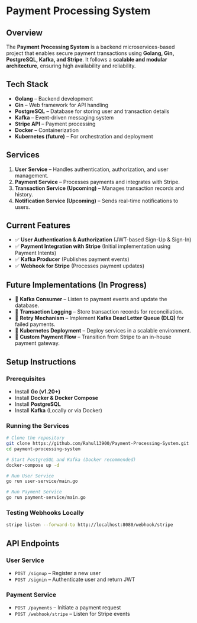 # Payment Processing System

## Overview
The **Payment Processing System** is a backend microservices-based project that enables secure payment transactions using **Golang, Gin, PostgreSQL, Kafka, and Stripe**. It follows a **scalable and modular architecture**, ensuring high availability and reliability.

## Tech Stack
- **Golang** – Backend development
- **Gin** – Web framework for API handling
- **PostgreSQL** – Database for storing user and transaction details
- **Kafka** – Event-driven messaging system
- **Stripe API** – Payment processing
- **Docker** – Containerization
- **Kubernetes (future)** – For orchestration and deployment

## Services
1. **User Service** – Handles authentication, authorization, and user management.
2. **Payment Service** – Processes payments and integrates with Stripe.
3. **Transaction Service (Upcoming)** – Manages transaction records and history.
4. **Notification Service (Upcoming)** – Sends real-time notifications to users.

## Current Features
- ✅ **User Authentication & Authorization** (JWT-based Sign-Up & Sign-In)
- ✅ **Payment Integration with Stripe** (Initial implementation using Payment Intents)
- ✅ **Kafka Producer** (Publishes payment events)
- ✅ **Webhook for Stripe** (Processes payment updates)

## Future Implementations (In Progress)
- 🔄 **Kafka Consumer** – Listen to payment events and update the database.
- 🔄 **Transaction Logging** – Store transaction records for reconciliation.
- 🔄 **Retry Mechanism** – Implement **Kafka Dead Letter Queue (DLQ)** for failed payments.
- 🔄 **Kubernetes Deployment** – Deploy services in a scalable environment.
- 🔄 **Custom Payment Flow** – Transition from Stripe to an in-house payment gateway.

## Setup Instructions
### Prerequisites
- Install **Go (v1.20+)**
- Install **Docker & Docker Compose**
- Install **PostgreSQL**
- Install **Kafka** (Locally or via Docker)

### Running the Services
```sh
# Clone the repository
git clone https://github.com/Rahul13900/Payment-Processing-System.git
cd payment-processing-system

# Start PostgreSQL and Kafka (Docker recommended)
docker-compose up -d

# Run User Service
go run user-service/main.go

# Run Payment Service
go run payment-service/main.go
```

### Testing Webhooks Locally
```sh
stripe listen --forward-to http://localhost:8080/webhook/stripe
```

## API Endpoints
### User Service
- `POST /signup` – Register a new user
- `POST /signin` – Authenticate user and return JWT

### Payment Service
- `POST /payments` – Initiate a payment request
- `POST /webhook/stripe` – Listen for Stripe events


